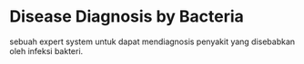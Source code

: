 # Disease Diagnosis by Bacteria

sebuah expert system untuk dapat mendiagnosis penyakit yang disebabkan oleh infeksi bakteri.

